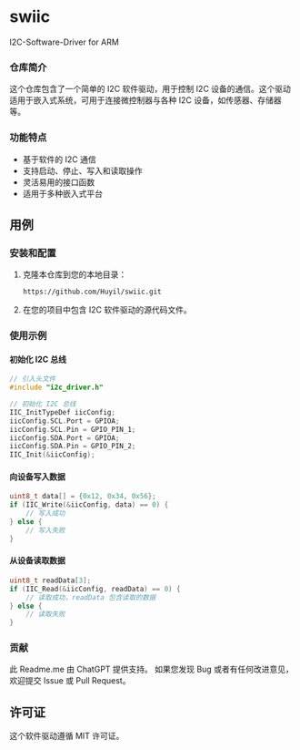 # swiic
I2C-Software-Driver for ARM

### 仓库简介

这个仓库包含了一个简单的 I2C 软件驱动，用于控制 I2C 设备的通信。这个驱动适用于嵌入式系统，可用于连接微控制器与各种 I2C 设备，如传感器、存储器等。

### 功能特点

- 基于软件的 I2C 通信
- 支持启动、停止、写入和读取操作
- 灵活易用的接口函数
- 适用于多种嵌入式平台

## 用例

### 安装和配置

1. 克隆本仓库到您的本地目录：

   ```shell
   https://github.com/Huyil/swiic.git
   ```

2. 在您的项目中包含 I2C 软件驱动的源代码文件。

### 使用示例

#### 初始化 I2C 总线

```c
// 引入头文件
#include "i2c_driver.h"

// 初始化 I2C 总线
IIC_InitTypeDef iicConfig;
iicConfig.SCL.Port = GPIOA;
iicConfig.SCL.Pin = GPIO_PIN_1;
iicConfig.SDA.Port = GPIOA;
iicConfig.SDA.Pin = GPIO_PIN_2;
IIC_Init(&iicConfig);
```

#### 向设备写入数据

```c
uint8_t data[] = {0x12, 0x34, 0x56};
if (IIC_Write(&iicConfig, data) == 0) {
    // 写入成功
} else {
    // 写入失败
}
```

#### 从设备读取数据

```c
uint8_t readData[3];
if (IIC_Read(&iicConfig, readData) == 0) {
    // 读取成功，readData 包含读取的数据
} else {
    // 读取失败
}
```

### 贡献
此 Readme.me 由 ChatGPT 提供支持。
如果您发现 Bug 或者有任何改进意见，欢迎提交 Issue 或 Pull Request。

## 许可证

这个软件驱动遵循 MIT 许可证。
